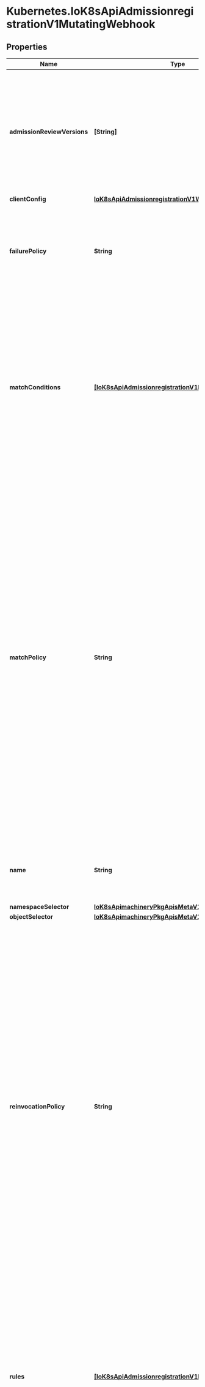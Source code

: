 # Kubernetes.IoK8sApiAdmissionregistrationV1MutatingWebhook

## Properties

Name | Type | Description | Notes
------------ | ------------- | ------------- | -------------
**admissionReviewVersions** | **[String]** | AdmissionReviewVersions is an ordered list of preferred &#x60;AdmissionReview&#x60; versions the Webhook expects. API server will try to use first version in the list which it supports. If none of the versions specified in this list supported by API server, validation will fail for this object. If a persisted webhook configuration specifies allowed versions and does not include any versions known to the API Server, calls to the webhook will fail and be subject to the failure policy. | 
**clientConfig** | [**IoK8sApiAdmissionregistrationV1WebhookClientConfig**](IoK8sApiAdmissionregistrationV1WebhookClientConfig.md) |  | 
**failurePolicy** | **String** | FailurePolicy defines how unrecognized errors from the admission endpoint are handled - allowed values are Ignore or Fail. Defaults to Fail.  Possible enum values:  - &#x60;\&quot;Fail\&quot;&#x60; means that an error calling the webhook causes the admission to fail.  - &#x60;\&quot;Ignore\&quot;&#x60; means that an error calling the webhook is ignored. | [optional] 
**matchConditions** | [**[IoK8sApiAdmissionregistrationV1MatchCondition]**](IoK8sApiAdmissionregistrationV1MatchCondition.md) | MatchConditions is a list of conditions that must be met for a request to be sent to this webhook. Match conditions filter requests that have already been matched by the rules, namespaceSelector, and objectSelector. An empty list of matchConditions matches all requests. There are a maximum of 64 match conditions allowed.  The exact matching logic is (in order):   1. If ANY matchCondition evaluates to FALSE, the webhook is skipped.   2. If ALL matchConditions evaluate to TRUE, the webhook is called.   3. If any matchCondition evaluates to an error (but none are FALSE):      - If failurePolicy&#x3D;Fail, reject the request      - If failurePolicy&#x3D;Ignore, the error is ignored and the webhook is skipped | [optional] 
**matchPolicy** | **String** | matchPolicy defines how the \&quot;rules\&quot; list is used to match incoming requests. Allowed values are \&quot;Exact\&quot; or \&quot;Equivalent\&quot;.  - Exact: match a request only if it exactly matches a specified rule. For example, if deployments can be modified via apps/v1, apps/v1beta1, and extensions/v1beta1, but \&quot;rules\&quot; only included &#x60;apiGroups:[\&quot;apps\&quot;], apiVersions:[\&quot;v1\&quot;], resources: [\&quot;deployments\&quot;]&#x60;, a request to apps/v1beta1 or extensions/v1beta1 would not be sent to the webhook.  - Equivalent: match a request if modifies a resource listed in rules, even via another API group or version. For example, if deployments can be modified via apps/v1, apps/v1beta1, and extensions/v1beta1, and \&quot;rules\&quot; only included &#x60;apiGroups:[\&quot;apps\&quot;], apiVersions:[\&quot;v1\&quot;], resources: [\&quot;deployments\&quot;]&#x60;, a request to apps/v1beta1 or extensions/v1beta1 would be converted to apps/v1 and sent to the webhook.  Defaults to \&quot;Equivalent\&quot;  Possible enum values:  - &#x60;\&quot;Equivalent\&quot;&#x60; means requests should be sent to the webhook if they modify a resource listed in rules via another API group or version.  - &#x60;\&quot;Exact\&quot;&#x60; means requests should only be sent to the webhook if they exactly match a given rule. | [optional] 
**name** | **String** | The name of the admission webhook. Name should be fully qualified, e.g., imagepolicy.kubernetes.io, where \&quot;imagepolicy\&quot; is the name of the webhook, and kubernetes.io is the name of the organization. Required. | 
**namespaceSelector** | [**IoK8sApimachineryPkgApisMetaV1LabelSelector**](IoK8sApimachineryPkgApisMetaV1LabelSelector.md) |  | [optional] 
**objectSelector** | [**IoK8sApimachineryPkgApisMetaV1LabelSelector**](IoK8sApimachineryPkgApisMetaV1LabelSelector.md) |  | [optional] 
**reinvocationPolicy** | **String** | reinvocationPolicy indicates whether this webhook should be called multiple times as part of a single admission evaluation. Allowed values are \&quot;Never\&quot; and \&quot;IfNeeded\&quot;.  Never: the webhook will not be called more than once in a single admission evaluation.  IfNeeded: the webhook will be called at least one additional time as part of the admission evaluation if the object being admitted is modified by other admission plugins after the initial webhook call. Webhooks that specify this option *must* be idempotent, able to process objects they previously admitted. Note: * the number of additional invocations is not guaranteed to be exactly one. * if additional invocations result in further modifications to the object, webhooks are not guaranteed to be invoked again. * webhooks that use this option may be reordered to minimize the number of additional invocations. * to validate an object after all mutations are guaranteed complete, use a validating admission webhook instead.  Defaults to \&quot;Never\&quot;.  Possible enum values:  - &#x60;\&quot;IfNeeded\&quot;&#x60; indicates that the webhook may be called at least one additional time as part of the admission evaluation if the object being admitted is modified by other admission plugins after the initial webhook call.  - &#x60;\&quot;Never\&quot;&#x60; indicates that the webhook must not be called more than once in a single admission evaluation. | [optional] 
**rules** | [**[IoK8sApiAdmissionregistrationV1RuleWithOperations]**](IoK8sApiAdmissionregistrationV1RuleWithOperations.md) | Rules describes what operations on what resources/subresources the webhook cares about. The webhook cares about an operation if it matches _any_ Rule. However, in order to prevent ValidatingAdmissionWebhooks and MutatingAdmissionWebhooks from putting the cluster in a state which cannot be recovered from without completely disabling the plugin, ValidatingAdmissionWebhooks and MutatingAdmissionWebhooks are never called on admission requests for ValidatingWebhookConfiguration and MutatingWebhookConfiguration objects. | [optional] 
**sideEffects** | **String** | SideEffects states whether this webhook has side effects. Acceptable values are: None, NoneOnDryRun (webhooks created via v1beta1 may also specify Some or Unknown). Webhooks with side effects MUST implement a reconciliation system, since a request may be rejected by a future step in the admission chain and the side effects therefore need to be undone. Requests with the dryRun attribute will be auto-rejected if they match a webhook with sideEffects &#x3D;&#x3D; Unknown or Some.  Possible enum values:  - &#x60;\&quot;None\&quot;&#x60; means that calling the webhook will have no side effects.  - &#x60;\&quot;NoneOnDryRun\&quot;&#x60; means that calling the webhook will possibly have side effects, but if the request being reviewed has the dry-run attribute, the side effects will be suppressed.  - &#x60;\&quot;Some\&quot;&#x60; means that calling the webhook will possibly have side effects. If a request with the dry-run attribute would trigger a call to this webhook, the request will instead fail.  - &#x60;\&quot;Unknown\&quot;&#x60; means that no information is known about the side effects of calling the webhook. If a request with the dry-run attribute would trigger a call to this webhook, the request will instead fail. | 
**timeoutSeconds** | **Number** | TimeoutSeconds specifies the timeout for this webhook. After the timeout passes, the webhook call will be ignored or the API call will fail based on the failure policy. The timeout value must be between 1 and 30 seconds. Default to 10 seconds. | [optional] 



## Enum: FailurePolicyEnum


* `Fail` (value: `"Fail"`)

* `Ignore` (value: `"Ignore"`)





## Enum: MatchPolicyEnum


* `Equivalent` (value: `"Equivalent"`)

* `Exact` (value: `"Exact"`)





## Enum: ReinvocationPolicyEnum


* `IfNeeded` (value: `"IfNeeded"`)

* `Never` (value: `"Never"`)





## Enum: SideEffectsEnum


* `None` (value: `"None"`)

* `NoneOnDryRun` (value: `"NoneOnDryRun"`)

* `Some` (value: `"Some"`)

* `Unknown` (value: `"Unknown"`)




